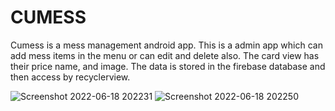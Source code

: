 # CUMESS

Cumess is a mess management android app. This is a admin app which can add mess items in the menu or can edit and delete also. The card view has their price name, and image. The data is stored in the firebase database and then access by recyclerview.


![Screenshot 2022-06-18 202231](https://user-images.githubusercontent.com/70624640/174445306-e87a7c5e-6e03-447d-835c-bd4f251e8fed.png)
![Screenshot 2022-06-18 202250](https://user-images.githubusercontent.com/70624640/174445395-df703756-8819-4aea-a5d3-42da78203f1f.png)
